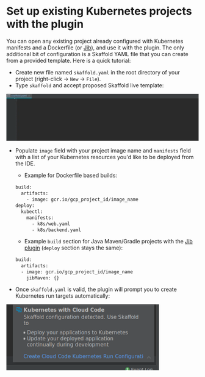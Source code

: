 # Set up existing Kubernetes projects with the plugin

You can open any existing project already configured with Kubernetes manifests and a Dockerfile (or [Jib](https://github.com/GoogleContainerTools/jib)), and use it with the plugin. The only additional bit of configuration is a Skaffold YAML file that you can create from a provided template. Here is a quick tutorial:
* Create new file named `skaffold.yaml` in the root directory of your project (right-click -> `New` -> `File`).
* Type `skaffold` and accept proposed Skaffold live template:

![create Skaffold YAML from template](images/skaffold-yaml-template.gif)
* Populate `image` field with your project image name and `manifests` field with a list of your Kubernetes resources you'd like to be deployed from the IDE. 
   * Example for Dockerfile based builds:
   ```
   build:
     artifacts:
       - image: gcr.io/gcp_project_id/image_name
   deploy:
     kubectl:
       manifests:
         - k8s/web.yaml
         - k8s/backend.yaml
   ```
   * Example `build` section for Java Maven/Gradle projects with the [Jib plugin](https://github.com/GoogleContainerTools/jib) (`deploy` section stays the same):
   ```
   build:
     artifacts:
     - image: gcr.io/gcp_project_id/image_name
       jibMaven: {}
   ```
  
* Once `skaffold.yaml` is valid, the plugin will prompt you to create Kubernetes run targets automatically:
 
<img src="images/k8s-skaffold-notification.png" alt="Kubernetes with Skaffold notification" width="400"/>